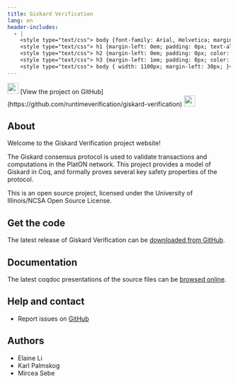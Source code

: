 ```yaml
---
title: Giskard Verification
lang: en
header-includes:
  - |
    <style type="text/css"> body {font-family: Arial, Helvetica; margin-left: 5em; font-size: large;} </style>
    <style type="text/css"> h1 {margin-left: 0em; padding: 0px; text-align: center} </style>
    <style type="text/css"> h2 {margin-left: 0em; padding: 0px; color: #580909} </style>
    <style type="text/css"> h3 {margin-left: 1em; padding: 0px; color: #C05001;} </style>
    <style type="text/css"> body { width: 1100px; margin-left: 30px; }</style>
---
```


<div style="text-align:left"><img src="https://github.githubassets.com/images/modules/logos_page/Octocat.png" height="25" style="border:0px">
[View the project on GitHub](https://github.com/runtimeverification/giskard-verification)
<img src="https://github.githubassets.com/images/modules/logos_page/Octocat.png" height="25" style="border:0px"></div>

## About

Welcome to the Giskard Verification project website!

The Giskard consensus protocol is used to validate transactions and computations
in the PlatON network. This project provides a model of Giskard in Coq, and formally
proves several key safety properties of the protocol.

This is an open source project, licensed under the University of Illinois/NCSA Open Source License.

## Get the code

The latest release of Giskard Verification can be [downloaded from GitHub](https://github.com/runtimeverification/giskard-verification/releases).

## Documentation

The latest coqdoc presentations of the source files can be [browsed online](https://runtimeverification.github.io/giskard-verification/docs/latest/coqdoc/toc.html).

## Help and contact

- Report issues on [GitHub](https://github.com/runtimeverification/giskard-verification/issues)

## Authors

- Elaine Li
- Karl Palmskog
- Mircea Sebe
